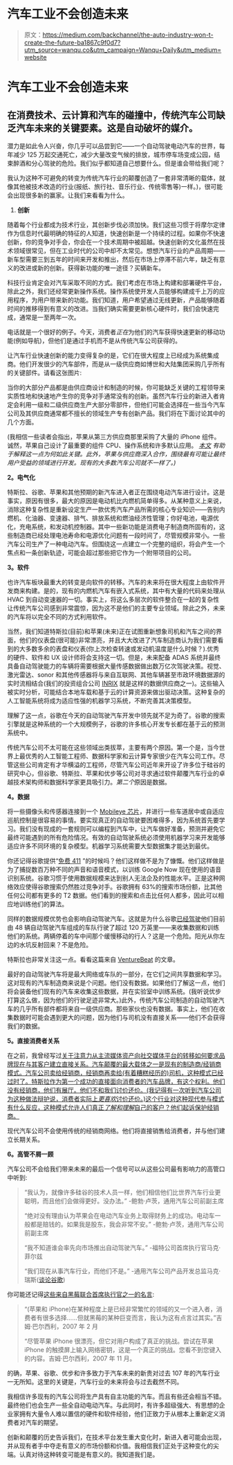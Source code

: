 # 汽车工业不会创造未来

> 原文：<https://medium.com/backchannel/the-auto-industry-won-t-create-the-future-ba1867c9f0d7?utm_source=wanqu.co&utm_campaign=Wanqu+Daily&utm_medium=website>

# 汽车工业不会创造未来

## 在消费技术、云计算和汽车的碰撞中，传统汽车公司缺乏汽车未来的关键要素。这是自动破坏的媒介。



潜力是如此令人兴奋，你几乎可以品尝到它——一个自动驾驶电动汽车的世界，每年减少 125 万起交通死亡，减少大量改变气候的排放，城市停车场变成公园，结束醉酒和分心驾驶的危险。我们似乎都知道自己想要什么。但是谁会带给我们呢？

我认为这种不可避免的转变为传统汽车行业的颠覆创造了一套非常清晰的载体，就像其他被技术改造的行业(报纸、旅行社、音乐行业、传统零售等)一样。)，很可能会出现很多新的赢家。让我们来看看为什么。

1.  **创新**

随着每个行业都成为技术行业，其创新步伐必须加快。我们这些习惯于将摩尔定律作为信息时代最明确的特征的人知道，快速创新是一个持续的过程。如果你不快速创新，你的竞争对手会，你会在一个技术周期中被超越。快速创新的文化虽然在技术领域很常见，但在工业时代的公司中却不太常见。想想汽车行业的产品周期——新车型需要三到五年的时间来开发和推出，然后在市场上停滞不前六年，缺乏有意义的改进或新的创新。获得新功能的唯一途径？买辆新车。

科技行业肯定会对汽车采取不同的方式。我们考虑在市场上构建和部署硬件平台，除此之外，我们还经常更新操作系统。操作系统使开发人员能够构建成千上万的应用程序，为用户带来新的功能。我们知道，用户希望通过无线更新，产品能够随着时间的推移得到有意义的改进。当我们确实需要更新核心硬件时，我们会快速完成，通常是一至两年一次。

电话就是一个很好的例子。今天，消费者*正在*为他们的汽车获得快速更新的移动功能(例如导航)，但他们是通过手机而不是从传统汽车公司获得的。

让汽车行业快速创新的能力变得复杂的是，它们在很大程度上已经成为系统集成商。他们开发很少的汽车部件，而是从一级供应商如博世和大陆集团采购几乎所有的关键部件。请看这张图片:



当你的大部分产品都是由供应商设计和制造的时候，你可能缺乏关键的工程领导来实质性地和快速地产生你的竞争对手通常没有的创新。虽然汽车行业的新进入者肯定会利用一级和二级供应商生产大部分零部件，但他们可能会选择在一些当今汽车公司及其供应商通常都不擅长的领域生产专有创新产品。我们将在下面讨论其中的几个方面。

(我相信一些读者会指出，苹果从第三方供应商那里采购了大量的 iPhone 组件。诚然，苹果自己设计了最重要的组件 CPU、操作系统和许多默认应用。 [*本文*](http://stevecheney.com/on-apples-incredible-platform-advantage/) *有助于解释这一点为何如此关键。此外，苹果与供应商深入合作，围绕最有可能让最终用户受益的领域进行开发。现有的大多数汽车公司就不一样了。)*

**2。电气化**

特斯拉、谷歌、苹果和其他预期的新汽车进入者正在围绕电动汽车进行设计。这是事实，原因有很多，最大的原因是电动机比内燃机简单得多。从某种意义上来说，消除这种复杂性是重新设定生产一款优秀汽车产品所需的核心专业知识——告别内燃机、化油器、变速器、排气、排放系统和燃油经济性管理；你好电池，电源优化，充电系统，和发动机控制器。其中一些新功能是消费电子制造商所固有的，这些制造商已经处理电池寿命和电源优化问题有一段时间了，尽管规模非常小。一些汽车公司生产了一种电动汽车。但围绕这一点建立一个完整的组织，将会产生一个焦点和一条创新轨迹，可能会超过那些把它作为一个附带项目的公司。

**3。软件**

也许汽车板块最重大的转变是向软件的转移。汽车的未来将在很大程度上由软件开发商来构建。是的，现有的内燃机汽车有嵌入式系统，其中有大量的代码来处理从 HVAC 到自动变速器的一切。事实上，将这么多层次的软件整合在一起的复杂性让传统汽车公司感到非常震惊，因为这不是他们的主要专业领域。除此之外，未来的汽车将以完全不同的方式利用软件。

当然，我们知道特斯拉(目前)和苹果(未来)正在试图重新想象司机和汽车之间的界面，他们的仪表盘(很可能)非常漂亮，并且大大改进了汽车制造商认为我们需要看到的大多数多余的表盘和仪表(你上次检查转速或发动机温度是什么时候？).优秀的硬件、软件和 UX 设计师将会支持这一切。但是，未来配备 ADAS 系统并最终具备自动驾驶能力的车辆将需要根据大量传感数据做出数万亿次驾驶决策。视觉、激光雷达、sonor 和其他传感器将与来自互联网、其他车辆甚至市政环境数据源的实时流相结合(我们的投资组合公司 [INRIX](http://inrix.com/) 就是这样的数据供应商之一)。这些输入被实时分析，可能结合本地车载和基于云的计算资源来做出驱动决策。这种复杂的人工智能系统将成为适应性强的机器学习系统，不断完善其决策模型。

理解了这一点，谷歌在今天的自动驾驶汽车开发中领先就不足为奇了。谷歌的搜索引擎就是这种系统的一个大规模例子，谷歌的许多核心开发专长都在基于云的预测系统中。



传统汽车公司不太可能在这些领域出类拔萃，主要有两个原因。第一个是，当今世界上最优秀的人工智能工程师、数据科学家和云计算专家很少在汽车公司工作。尽管这些公司肯定有才华横溢的工程师，尽管汽车公司近年来开设了许多位于硅谷的研究中心，但谷歌、特斯拉、苹果和优步等公司对寻求通过软件颠覆汽车行业的卓越技术架构师和数据科学家更具吸引力。*第二个*原因是数据。

**4。数据**

将一些摄像头和传感器连接到一个 [Mobileye 芯片](http://www.mobileye.com/en-us/technology/)，并进行一些车道居中或自适应巡航控制是很容易的事情。要实现真正的自动驾驶要困难得多，因为系统首先要学习。我们没有现成的一套规则可以编程到汽车中，让汽车做好准备，预测并避免它最终可能遇到的所有危险情况。有效的自动驾驶系统必须使用机器学习来开发能够适应许多不同环境的复杂模型。机器学习系统需要大型数据集才能达到最优。

你还记得谷歌提供“[免费 411](https://en.wikipedia.org/wiki/GOOG-411) ”的时候吗？他们这样做不是为了慷慨。他们这样做是为了捕捉数百万种不同的声音和语音模式，以训练 Google Now 现在使用的语音识别系统。谷歌习惯于使用数据规模来达到别人无法企及的性能水平。正是这种网络效应使得谷歌搜索仍然胜过竞争对手。谷歌拥有 63%的搜索市场份额，比其他任何公司都有更多的 T2 数据。他们看到的搜索和点击比任何人都多，因此可以相应地训练他们的算法。



同样的数据规模优势也会影响自动驾驶汽车。这就是为什么谷歌[已经驾驶](https://static.googleusercontent.com/media/www.google.com/en//selfdrivingcar/files/reports/report-1015.pdf)他们目前由 48 辆自动驾驶汽车组成的车队行驶了超过 120 万英里——来收集数据和训练他们的系统。两辆停着的车中间那个缓慢移动的行人？这是一个危险。阳光从你左边的水坑反射回来？不是危险。

特斯拉也非常关注这一点。看看这篇来自 [VentureBeat](http://venturebeat.com/2015/10/18/tesla-autopilot-the-10-most-important-things-you-need-to-know/) 的文章。



最好的自动驾驶汽车将是最大网络或车队的一部分，在它们之间共享数据和学习。这对现有的汽车制造商来说是个问题。他们没有数据。如果他们了解这一点，他们将会装备他们现有的汽车来收集这些数据，并在实验室中训练系统。(我听说优步打算这么做，因为他们的行驶足迹非常大。)此外，传统汽车公司制造的自动驾驶汽车的几乎所有部件都将来自一级供应商。那些家伙也没有数据。事实上，他们在收集数据时可能会遇到更大的问题，因为他们与司机没有直接关系——他们不会获得我们的数据。

**5。直接消费者关系**

在之前，我曾经写过[关于注意力从主流媒体资产向社交媒体平台的转移如何要求品牌现在与其客户建立直接关系。汽车颠覆的最大载体之一是现有的制造商/经销商模式。汽车公司卖给经销商，经销商再卖给(有着糟糕经历的)司机，这种模式已经过时了。特斯拉作为第一个成功的直接面向消费者的汽车品牌，有这个权利。他们没有经销商，他们有展厅。他们不和我们讨价还价。(我记得有一次听到汽车公司为这种做法辩护说，消费者实际上*更喜欢*讨价还价。)这个行业对这种现代参与模式有什么反应，这种模式允许人们真正*了解和理解*自己的客户？他们起诉保护经销商。](http://www.pakman.com/2014/09/29/dollar-shave-club-and-the-modern-brands/)

现代汽车公司不会使用传统的经销商网络。他们将直接销售给消费者，并与他们建立长期关系。

**6。高管不屑一顾**

汽车公司不会给我们带来未来的最后一个信号可以从这些公司最有影响力的高管口中听到:

> “我认为，就像许多硅谷的技术人员一样，他们相信他们比世界汽车行业更聪明，而且他们会做得更好。没办法。”
> -鲍勃·卢茨，通用汽车公司前副主席
> 
> “绝对没有理由认为苹果会在电动汽车业务上取得财务上的成功。电动车一般都是赔钱的。如果我是股东，我会非常不安。”
> -鲍勃·卢茨，通用汽车公司前副主席
> 
> “我不知道谁会率先向市场推出自动驾驶汽车。”
> -福特公司首席执行官马克·菲尔兹
> 
> “我们现在从事汽车行业，而他们不是。”
> -通用汽车公司产品开发总监马克·瑞斯([谈论谷歌](http://www.bloomberg.com/features/2015-gm-super-cruise-driverless-car/))

你可能还记得[这些来自黑莓联合首席执行官之一的名言](http://www.theguardian.com/technology/2012/jun/29/rim-chiefs-best-quotes):

> “(苹果和 iPhone)在某种程度上是已经非常繁忙的领域的又一个进入者，消费者有很多选择……但就黑莓的某种巨变而言，我认为这有点言过其实。”吉姆·巴尔西利，2007 年 2 月
> 
> “尽管苹果 iPhone 很漂亮，但它对用户构成了真正的挑战。尝试在苹果 iPhone 的触摸屏上输入网络密钥，这是一个真正的挑战。您看不到您键入的内容。吉姆·巴尔西利，2007 年 11 月。

的确，苹果、谷歌、优步和许多致力于汽车未来的新贵对过去 107 年的汽车行业一无所知。这里的关键是，汽车行业的未来将会与过去截然不同。

我相信许多现有的汽车公司将生产具有自主功能的汽车。而且有些还会相当不错。最终他们也会生产一些全自动电动汽车。与此同时，有许多超级强大、有思想的企业家拥有大量令人难以置信的硬件和软件经验，他们正致力于从根本上重新定义消费者对汽车的期望。

创新和颠覆的历史告诉我们，在技术平台发生重大变化时，新进入者可能会出现，并从现有者手中夺走有意义的市场份额和价值。我相信我们正处于这种变化的尖端。认真对待这种转变可能是有意义的。我知道我们是。









